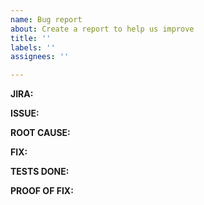 ```yaml
---
name: Bug report
about: Create a report to help us improve
title: ''
labels: ''
assignees: ''

---
```


**JIRA:** 

**ISSUE:**
 
**ROOT CAUSE:**
 
**FIX:**
 
**TESTS DONE:**

**PROOF OF FIX:**
